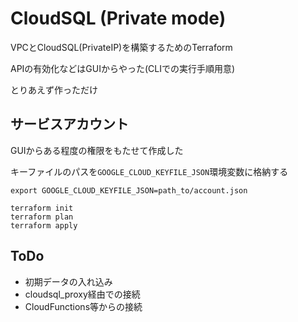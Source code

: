 # CloudSQL (Private mode)

VPCとCloudSQL(PrivateIP)を構築するためのTerraform

APIの有効化などはGUIからやった(CLIでの実行手順用意)

とりあえず作っただけ

## サービスアカウント

GUIからある程度の権限をもたせて作成した

キーファイルのパスを`GOOGLE_CLOUD_KEYFILE_JSON`環境変数に格納する

```shell
export GOOGLE_CLOUD_KEYFILE_JSON=path_to/account.json
```

```shell
terraform init
terraform plan
terraform apply
```

## ToDo
- 初期データの入れ込み
- cloudsql_proxy経由での接続
- CloudFunctions等からの接続
